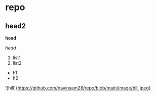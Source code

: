 # repo
## head2
**head**

*head*
1. list1
2. list2
- h1
-  h2

![hill]{https://github.com/navinsam28/repo/blob/main/image/hill.jpeg}

